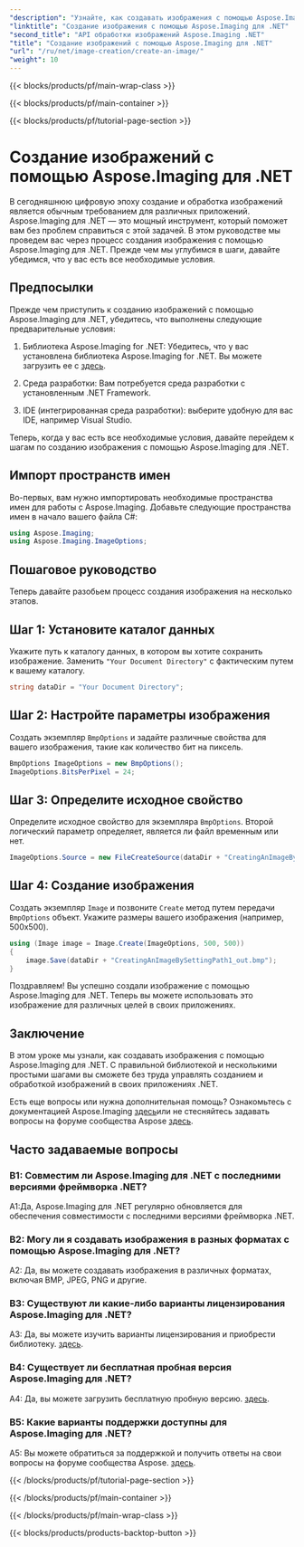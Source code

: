 ```yaml
---
"description": "Узнайте, как создавать изображения с помощью Aspose.Imaging для .NET, в этом подробном руководстве."
"linktitle": "Создание изображения с помощью Aspose.Imaging для .NET"
"second_title": "API обработки изображений Aspose.Imaging .NET"
"title": "Создание изображений с помощью Aspose.Imaging для .NET"
"url": "/ru/net/image-creation/create-an-image/"
"weight": 10
---
```


{{< blocks/products/pf/main-wrap-class >}}

{{< blocks/products/pf/main-container >}}

{{< blocks/products/pf/tutorial-page-section >}}

# Создание изображений с помощью Aspose.Imaging для .NET

В сегодняшнюю цифровую эпоху создание и обработка изображений является обычным требованием для различных приложений. Aspose.Imaging для .NET — это мощный инструмент, который поможет вам без проблем справиться с этой задачей. В этом руководстве мы проведем вас через процесс создания изображения с помощью Aspose.Imaging для .NET. Прежде чем мы углубимся в шаги, давайте убедимся, что у вас есть все необходимые условия.

## Предпосылки

Прежде чем приступить к созданию изображений с помощью Aspose.Imaging для .NET, убедитесь, что выполнены следующие предварительные условия:

1. Библиотека Aspose.Imaging for .NET: Убедитесь, что у вас установлена библиотека Aspose.Imaging for .NET. Вы можете загрузить ее с [здесь](https://releases.aspose.com/imaging/net/).

2. Среда разработки: Вам потребуется среда разработки с установленным .NET Framework.

3. IDE (интегрированная среда разработки): выберите удобную для вас IDE, например Visual Studio.

Теперь, когда у вас есть все необходимые условия, давайте перейдем к шагам по созданию изображения с помощью Aspose.Imaging для .NET.

## Импорт пространств имен

Во-первых, вам нужно импортировать необходимые пространства имен для работы с Aspose.Imaging. Добавьте следующие пространства имен в начало вашего файла C#:


```csharp
using Aspose.Imaging;
using Aspose.Imaging.ImageOptions;
```

## Пошаговое руководство

Теперь давайте разобьем процесс создания изображения на несколько этапов.

## Шаг 1: Установите каталог данных

Укажите путь к каталогу данных, в котором вы хотите сохранить изображение. Заменить `"Your Document Directory"` с фактическим путем к вашему каталогу.

```csharp
string dataDir = "Your Document Directory";
```

## Шаг 2: Настройте параметры изображения

Создать экземпляр `BmpOptions` и задайте различные свойства для вашего изображения, такие как количество бит на пиксель.

```csharp
BmpOptions ImageOptions = new BmpOptions();
ImageOptions.BitsPerPixel = 24;
```

## Шаг 3: Определите исходное свойство

Определите исходное свойство для экземпляра `BmpOptions`. Второй логический параметр определяет, является ли файл временным или нет.

```csharp
ImageOptions.Source = new FileCreateSource(dataDir + "CreatingAnImageBySettingPath_out.bmp", false);
```

## Шаг 4: Создание изображения

Создать экземпляр `Image` и позвоните `Create` метод путем передачи `BmpOptions` объект. Укажите размеры вашего изображения (например, 500x500).

```csharp
using (Image image = Image.Create(ImageOptions, 500, 500))
{
    image.Save(dataDir + "CreatingAnImageBySettingPath1_out.bmp");
}
```

Поздравляем! Вы успешно создали изображение с помощью Aspose.Imaging для .NET. Теперь вы можете использовать это изображение для различных целей в своих приложениях.

## Заключение

В этом уроке мы узнали, как создавать изображения с помощью Aspose.Imaging для .NET. С правильной библиотекой и несколькими простыми шагами вы сможете без труда управлять созданием и обработкой изображений в своих приложениях .NET.

Есть еще вопросы или нужна дополнительная помощь? Ознакомьтесь с документацией Aspose.Imaging [здесь](https://reference.aspose.com/imaging/net/)или не стесняйтесь задавать вопросы на форуме сообщества Aspose [здесь](https://forum.aspose.com/).

## Часто задаваемые вопросы

### В1: Совместим ли Aspose.Imaging для .NET с последними версиями фреймворка .NET?

A1:Да, Aspose.Imaging для .NET регулярно обновляется для обеспечения совместимости с последними версиями фреймворка .NET.

### В2: Могу ли я создавать изображения в разных форматах с помощью Aspose.Imaging для .NET?

A2: Да, вы можете создавать изображения в различных форматах, включая BMP, JPEG, PNG и другие.

### В3: Существуют ли какие-либо варианты лицензирования Aspose.Imaging для .NET?

A3: Да, вы можете изучить варианты лицензирования и приобрести библиотеку. [здесь](https://purchase.aspose.com/buy).

### В4: Существует ли бесплатная пробная версия Aspose.Imaging для .NET?

A4: Да, вы можете загрузить бесплатную пробную версию. [здесь](https://releases.aspose.com/imaging/net/).

### В5: Какие варианты поддержки доступны для Aspose.Imaging для .NET?

A5: Вы можете обратиться за поддержкой и получить ответы на свои вопросы на форуме сообщества Aspose. [здесь](https://forum.aspose.com/).

{{< /blocks/products/pf/tutorial-page-section >}}

{{< /blocks/products/pf/main-container >}}

{{< /blocks/products/pf/main-wrap-class >}}

{{< blocks/products/products-backtop-button >}}
